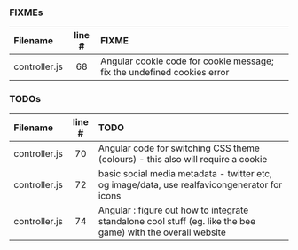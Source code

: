 ### FIXMEs
| Filename | line # | FIXME
|:------|:------:|:------
| controller.js | 68 | Angular cookie code for cookie message; fix the undefined cookies error

### TODOs
| Filename | line # | TODO
|:------|:------:|:------
| controller.js | 70 | Angular code for switching CSS theme (colours) - this also will require a cookie
| controller.js | 72 | basic social media metadata - twitter etc, og image/data, use realfavicongenerator for icons
| controller.js | 74 | Angular : figure out how to integrate standalone cool stuff (eg. like the bee game) with the overall website